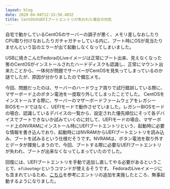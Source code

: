```yaml
---
layout: blog
date: 2020-04-04T12:33:50.403Z
title: CentOSのUEFIブートエントリが失われた場合の対処
---
```

自宅で動かしているCentOSのサーバーの調子が悪く、メモリ差しなおしたりCPU取り付けなおしたりガチャガチャしている内に、ブート時にOSが見当たりませんという旨のエラーが出て起動しなくなってしまいました。

USBに焼きこんだFedoraのLiveイメージは正常にブート出来、見えなくなった筈のCentOSがインストールされたハードディスクも認識し、正常にマウント出来たことから、一体何が問題でサーバーがCentOSを見失ってしまっているのか謎でしたが、原因が分かりましたので備忘メモ。

今回、問題だったのは、サーバーのハードウェア周りで試行錯誤している際に、マザーボード上のボタン電池を一度取り外してしまったことでした。 CentOSをインストールする際に、サーバーのマザーボードファームウェアをレガシーBIOSモードではなく、UEFIモードで動作させていました。レガシーBIOSモードの場合、認識しているデバイスの一覧から、設定された優先順位にそって各デバイスでブートできないか試みていくのに対して、UEFIモードの場合、マザーボード上のNVRAMにインストール時にUEFIブートエントリという、起動時に必要な情報を書き込んでおり、起動時にはNVRAMからUEFIブートエントリを読み込み、ブートを試みるという仕様だそうです。NVRAMは、ボタン電池を取り外すとデータが揮発しまうので、今回、ブートする際に必要なUEFIブートエントリが失われ、ブートが出来なくなってしまっていたのでした。

回復には、UEFIブートエントリを手動で追加し直してやる必要があるということで、`efibootmgr`というコマンドが使えるそうです。 FedoraのLiveイメージにも含まれているため、[こちら](https://kledgeb.blogspot.com/2015/11/efibootmgr-2-uefi.html)を参考にエントリの追加を実施したところ、無事起動するようになりました。